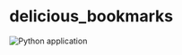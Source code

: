 # delicious_bookmarks
![Python application](https://github.com/zhidelev/delicious_bookmarks/workflows/Python%20application/badge.svg?branch=master)
